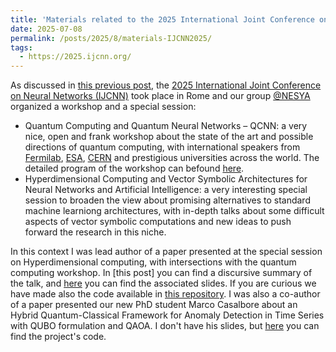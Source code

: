 ```yaml
---
title: 'Materials related to the 2025 International Joint Conference on Neural Networks'
date: 2025-07-08
permalink: /posts/2025/8/materials-IJCNN2025/
tags:
  - https://2025.ijcnn.org/
---
```


As discussed in [this previous post](https://leonardolavagna.github.io/posts/2025/5/IJCNN25/), the [2025 International Joint Conference on Neural Networks (IJCNN)](https://2025.ijcnn.org/) took place in Rome and our group [@NESYA](https://sites.google.com/view/nesya-it/home) organized a workshop and a special session:
- Quantum Computing and Quantum Neural Networks – QCNN: a very nice, open and frank workshop about the state of the art and possible directions of quantum computing, with international speakers from [Fermilab](https://www.fnal.gov/), [ESA](https://www.esa.int/), [CERN](https://home.cern/) and prestigious universities across the world. The detailed program of the workshop can befound [here](../assets/files/ijcnn2025-1.pdf). 
- Hyperdimensional Computing and Vector Symbolic Architectures for Neural Networks and Artificial Intelligence: a very interesting special session to broaden the view about promising alternatives to standard machine learniong architectures, with in-depth talks about some difficult aspects of vector symbolic computations and new ideas to push forward the research in this niche. 

In this context I was lead author of a paper presented at the special session on Hyperdimensional computing, with intersections with the quantum computing workshop. In [this post] you can find a discursive summary of the talk, and [here](../assets/files/ijcnn2025-2.pdf) you can find the associated slides. If you are curious we have made also the code available in [this repository](https://github.com/leonardoLavagna/qhdc). I was also a co-author of a paper presented our new PhD student Marco Casalbore about an Hybrid Quantum-Classical Framework for Anomaly Detection in Time Series with QUBO
formulation and QAOA. I don't have his slides, but [here](https://github.com/NesyaLab/Quantum_Anomaly_Detection) you can find the project's code.
